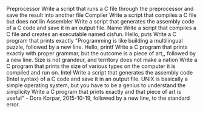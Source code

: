  Preprocessor
Write a script that runs a C file through the preprocessor and save the result into another file
Compiler
Write a script that compiles a C file but does not lin
Assembler
Write a script that generates the assembly code of a C code and save it in an output file.
 Name
Write a script that compiles a C file and creates an executable named cisfun.
Hello, puts
Write a C program that prints exactly "Programming is like building a multilingual puzzle, followed by a new line.
 Hello, printf
Write a C program that prints exactly with proper grammar, but the outcome is a piece of art,, followed by a new line.
Size is not grandeur, and territory does not make a nation
Write a C program that prints the size of various types on the computer it is compiled and run on.
 Intel
Write a script that generates the assembly code (Intel syntax) of a C code and save it in an output file.
 UNIX is basically a simple operating system, but you have to be a genius to understand the simplicity
Write a C program that prints exactly and that piece of art is useful" - Dora Korpar, 2015-10-19, followed by a new line, to the standard error.
